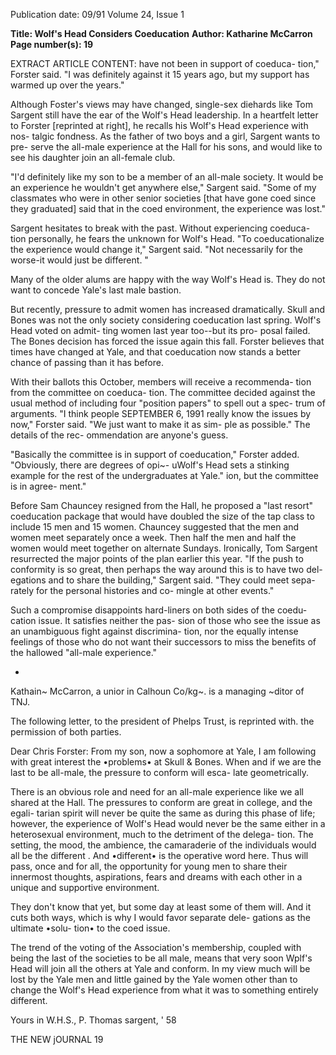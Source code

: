 Publication date: 09/91
Volume 24, Issue 1

**Title: Wolf's Head Considers Coeducation**
**Author: Katharine McCarron**
**Page number(s): 19**

EXTRACT ARTICLE CONTENT:
have not been in support of coeduca-
tion," Forster said. "I was definitely 
against it 15 years ago, but my support 
has warmed up over the years." 


Although Foster's views may have 
changed, single-sex diehards like Tom 
Sargent still have the ear of the Wolf's 
Head leadership. In a heartfelt letter to 
Forster [reprinted at right], he recalls 
his Wolf's Head experience with nos-
talgic fondness. As the father of two 
boys and a girl, Sargent wants to pre-
serve the all-male experience at the 
Hall for his sons, and would like to see 
his daughter join an all-female club. 


"I'd definitely like my son to be a 
member of an all-male society. It 
would be an experience he wouldn't 
get anywhere else," Sargent said. 
"Some of my classmates who were in 
other senior societies [that have gone 
coed since they graduated] said that in 
the coed environment, the experience 
was lost." 


Sargent hesitates to break with the 
past. Without experiencing coeduca-
tion personally, he fears the unknown 
for Wolf's Head. "To coeducationalize 
the experience would change it," 
Sargent said. "Not necessarily for the 
worse-it would just be different. " 


Many of the older alums are happy 
with the way Wolf's Head is. They do 
not want to concede Yale's last male 
bastion. 


But recently, pressure to admit 
women has increased dramatically. 
Skull and Bones was not the only 
society considering coeducation last 
spring. Wolf's Head voted on admit-
ting women last year too--but its pro-
posal failed. The Bones decision has 
forced the issue again this fall. Forster 
believes that times have changed at 
Yale, and that coeducation now stands 
a better chance of passing than it has 
before. 


With their ballots this October, 
members will receive a recommenda-
tion from the committee on coeduca-
tion. The committee decided against 
the usual method of including four 
"position papers" to spell out a spec-
trum of arguments. "I think people 
SEPTEMBER 6, 1991 
really know the issues by now," Forster 
said. "We just want to make it as sim-
ple as possible." The details of the rec-
ommendation are anyone's guess. 


"Basically the committee is in support 
of coeducation," Forster added. 
"Obviously, there are degrees of opi~-
uWolf's Head sets a 
stinking example for the 
rest of the 
undergraduates at 
Yale." 
ion, but the committee is in agree-
ment." 


Before Sam Chauncey resigned 
from the Hall, he proposed a "last 
resort" coeducation package that 
would have doubled the size of the tap 
class to include 15 men and 15 
women. Chauncey suggested that the 
men and women meet separately once 
a week. Then half the men and half 
the women would meet together on 
alternate Sundays. Ironically, Tom 
Sargent resurrected the major points of 
the plan earlier this year. "If the push 
to conformity is so great, then perhaps 
the way around this is to have two del-
egations and to share the building," 
Sargent said. "They could meet sepa-
rately for the personal histories and co-
mingle at other events." 


Such a compromise disappoints 
hard-liners on both sides of the coedu-
cation issue. It satisfies neither the pas-
sion of those who see the issue as an 
unambiguous fight against discrimina-
tion, nor the equally intense feelings of 
those who do not want their successors 
to miss the benefits of the hallowed 
"all-male experience." 

-
Kathain~ McCarron, a unior in 
Calhoun Co/kg~. is a managing ~ditor of 
TNJ. 


The following letter, to the 
president of Phelps Trust, is 
reprinted with. the permission of 
both parties. 

Dear Chris Forster: 
From my son, now a sophomore 
at Yale, I am following with 
great interest the •problems• at 
Skull & Bones. When and if we 
are the last to be all-male, the 
pressure to conform will esca-
late geometrically. 


There is an obvious role and 
need for an all-male experience 
like we all shared at the Hall. 
The pressures to conform are 
great in college, and the egali-
tarian spirit will never be 
quite the same as during this 
phase of life; however, 
the 
experience of Wolf's Head would 
never be the same either in a 
heterosexual environment, much 
to the detriment of the delega-
tion. The setting, the mood, the 
ambience, the camaraderie of the 
individuals would all be the 
different . And •different• is 
the operative word here. Thus 
will pass, once and for all, the 
opportunity for young men to 
share their innermost thoughts, 
aspirations, fears and dreams 
with each other in a unique and 
supportive environment. 


They 
don't know that yet, but some 
day at least some of them will. 
And it cuts both ways, which is 
why I would favor separate dele-
gations as the ultimate •solu-
tion• to the coed issue. 


The trend of the voting of 
the Association's membership, 
coupled with being the last of 
the societies to be all male, 
means that very soon Wplf's Head 
will join all the others at Yale 
and conform. In my view much 
will be lost by the Yale men and 
little gained by the Yale women 
other than to change the Wolf's 
Head experience from what it was 
to something entirely different. 


Yours in W.H.S., 
P. Thomas sargent, ' 58 

THE NEW jOURNAL 19